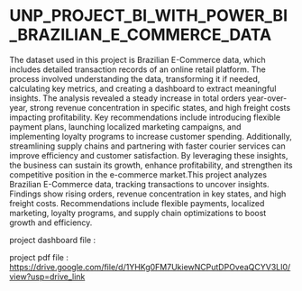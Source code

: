 # UNP_PROJECT_BI_WITH_POWER_BI_BRAZILIAN_E_COMMERCE_DATA
The dataset used in this project is Brazilian E-Commerce data, which includes detailed transaction records of an online retail platform. The process involved understanding the data, transforming it if needed, calculating key metrics, and creating a dashboard to extract meaningful insights. The analysis revealed a steady increase in total orders year-over-year, strong revenue concentration in specific states, and high freight costs impacting profitability. Key recommendations include introducing flexible payment plans, launching localized marketing campaigns, and implementing loyalty programs to increase customer spending. Additionally, streamlining supply chains and partnering with faster courier services can improve efficiency and customer satisfaction. By leveraging these insights, the business can sustain its growth, enhance profitability, and strengthen its competitive position in the e-commerce market.This project analyzes Brazilian E-Commerce data, tracking transactions to uncover insights. Findings show rising orders, revenue concentration in key states, and high freight costs. Recommendations include flexible payments, localized marketing, loyalty programs, and supply chain optimizations to boost growth and efficiency.

project dashboard file : 

project pdf file : https://drive.google.com/file/d/1YHKg0FM7UkiewNCPutDPOveaQCYV3LI0/view?usp=drive_link
